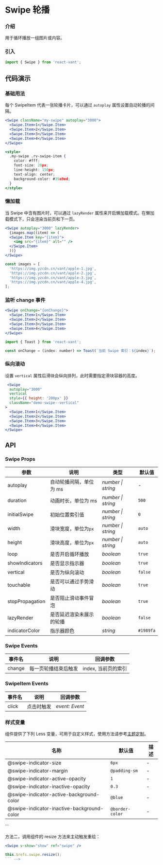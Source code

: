 # Swipe 轮播

### 介绍

用于循环播放一组图片或内容。

### 引入

```js
import { Swipe } from 'react-vant';
```

## 代码演示

### 基础用法

每个 SwipeItem 代表一张轮播卡片，可以通过 `autoplay` 属性设置自动轮播的间隔。

```jsx
<Swipe className="my-swipe" autoplay="3000">
  <Swipe.Item>1</Swipe.Item>
  <Swipe.Item>2</Swipe.Item>
  <Swipe.Item>3</Swipe.Item>
  <Swipe.Item>4</Swipe.Item>
</Swipe>

<style>
  .my-swipe .rv-swipe-item {
    color: #fff;
    font-size: 20px;
    line-height: 150px;
    text-align: center;
    background-color: #39a9ed;
  }
</style>
```

### 懒加载

当 Swipe 中含有图片时，可以通过 `lazyRender` 属性来开启懒加载模式。在懒加载模式下，只会渲染当前页和下一页。

```jsx
<Swipe autoplay="3000" lazyRender>
  {images.map((item) => (
  <Swipe.Item key="{item}">
    <img src="{item}" alt="" />
  </Swipe.Item>
  ))}
</Swipe>
```

```js
const images = [
  'https://img.yzcdn.cn/vant/apple-1.jpg',
  'https://img.yzcdn.cn/vant/apple-2.jpg',
  'https://img.yzcdn.cn/vant/apple-3.jpg',
  'https://img.yzcdn.cn/vant/apple-4.jpg',
];
```

### 监听 change 事件

```jsx
<Swipe onChange="{onChange}">
  <Swipe.Item>1</Swipe.Item>
  <Swipe.Item>2</Swipe.Item>
  <Swipe.Item>3</Swipe.Item>
  <Swipe.Item>4</Swipe.Item>
</Swipe>
```

```js
import { Toast } from 'react-vant';

const onChange = (index: number) => Toast(`当前 Swipe 索引：${index}`);
```

### 纵向滚动

设置 `vertical` 属性后滑块会纵向排列，此时需要指定滑块容器的高度。

```jsx
 <Swipe
  autoplay="3000"
  vertical
  style={{ height: '200px' }}
  className="demo-swipe--vertical"
>
  <Swipe.Item>1</Swipe.Item>
  <Swipe.Item>2</Swipe.Item>
  <Swipe.Item>3</Swipe.Item>
  <Swipe.Item>4</Swipe.Item>
</Swipe>
```

## API

### Swipe Props

| 参数            | 说明                     | 类型               | 默认值    |
| --------------- | ------------------------ | ------------------ | --------- |
| autoplay        | 自动轮播间隔，单位为 ms  | _number \| string_ | -         |
| duration        | 动画时长，单位为 ms      | _number \| string_ | `500`     |
| initialSwipe    | 初始位置索引值           | _number \| string_ | `0`       |
| width           | 滑块宽度，单位为`px`     | _number \| string_ | `auto`    |
| height          | 滑块高度，单位为`px`     | _number \| string_ | `auto`    |
| loop            | 是否开启循环播放         | _boolean_          | `true`    |
| showIndicators  | 是否显示指示器           | _boolean_          | `true`    |
| vertical        | 是否为纵向滚动           | _boolean_          | `false`   |
| touchable       | 是否可以通过手势滑动     | _boolean_          | `true`    |
| stopPropagation | 是否阻止滑动事件冒泡     | _boolean_          | `true`    |
| lazyRender      | 是否延迟渲染未展示的轮播 | _boolean_          | `false`   |
| indicatorColor  | 指示器颜色               | _string_           | `#1989fa` |

### Swipe Events

| 事件名 | 说明                 | 回调参数            |
| ------ | -------------------- | ------------------- |
| change | 每一页轮播结束后触发 | index, 当前页的索引 |

### SwipeItem Events

| 事件名 | 说明       | 回调参数       |
| ------ | ---------- | -------------- |
| click  | 点击时触发 | _event: Event_ |

<!-- ### Swipe 方法

通过 ref 可以获取到 Swipe 实例并调用实例方法，详见[组件实例方法](#/zh-CN/advanced-usage#zu-jian-shi-li-fang-fa)。

| 方法名 | 说明 | 参数 | 返回值 |
| --- | --- | --- | --- |
| prev | 切换到上一轮播 | - | - |
| next | 切换到下一轮播 | - | - |
| swipeTo | 切换到指定位置 | index: number, options: Options | - |
| resize | 外层元素大小或组件显示状态变化时，可以调用此方法来触发重绘 | - | - | -->

### 样式变量

组件提供了下列 Less 变量，可用于自定义样式，使用方法请参考[主题定制](#/zh-CN/theme)。

| 名称                                       | 默认值          | 描述 |
| ------------------------------------------ | --------------- | ---- |
| @swipe-indicator-size                      | `6px`           | -    |
| @swipe-indicator-margin                    | `@padding-sm`   | -    |
| @swipe-indicator-active-opacity            | `1`             | -    |
| @swipe-indicator-inactive-opacity          | `0.3`           | -    |
| @swipe-indicator-active-background-color   | `@blue`         | -    |
| @swipe-indicator-inactive-background-color | `@border-color` | -    |

<!-- ## 常见问题

### 滑动轮播时为什么触发了 click 事件？

这种情况通常是由于项目中引入了`fastclick`库导致的。`fastclick`的原理是通过 Touch 事件模拟出 click 事件，而 Swipe 内部默认会阻止 touchmove 事件冒泡，干扰了 fastclick 的判断，导致出现这个问题。

将 Swipe 组件的 stop-propagation 属性设置为 false 即可避免该问题。

### 在桌面端无法操作组件？

参见[桌面端适配](#/zh-CN/advanced-usage#zhuo-mian-duan-gua-pei)。

### Swipe 组件功能太少，无法实现复杂效果？

Vant 中的 Swipe 组件是比较轻量的，因此功能也比较基础。如果需要更复杂的轮播效果，推荐使用社区里一些优质的轮播库，比如 [vue-awesome-swiper](https://github.com/surmon-china/vue-awesome-swiper)。

### 组件从隐藏状态切换到显示状态时，无法正确渲染？

Swipe 组件在挂载时，会获取自身的宽度，并计算出轮播图的位置。如果组件一开始处于隐藏状态，则获取到的宽度永远为 0，因此无法正确计算位置。

#### 解决方法

方法一，如果是使用 `v-show` 来控制组件展示的，则替换为 `v-if` 即可解决此问题：

```jsx
<!-- Before -->
<Swipe v-show="show" />
<!-- After -->
<Swipe v-if="show" />
```

方法二，调用组件的 resize 方法来主动触发重绘：

```jsx
<Swipe v-show="show" ref="swipe" />
```

```js
this.$refs.swipe.resize();
``` -->
